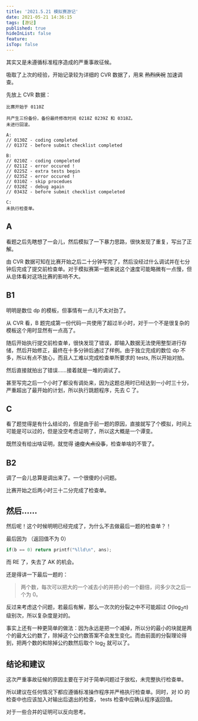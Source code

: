 ```yaml
---
title: '2021.5.21 模拟赛游记'
date: 2021-05-21 14:36:15
tags: [游记]
published: true
hideInList: false
feature: 
isTop: false
---
```

其实又是未遵循标准程序造成的严重事故征候。

吸取了上次的经验，开始记录较为详细的 CVR 数据了，用来 ~~热烈庆祝~~ 加速调查。

<!-- more -->

先放上 CVR 数据：

```CVR
比赛开始于 0110Z

共产生三份备份，备份最终修改时间 0218Z 0239Z 和 0318Z。
未进行回滚。

A:
// 0130Z - coding completed
// 0137Z - before submit checklist completed

B:
// 0210Z - coding compeleted
// 0211Z - error occured ! 
// 0225Z - extra tests begin
// 0235Z - error occured !
// 0310Z - skip procedues
// 0328Z - debug again
// 0343Z - before submit checklist compeleted

C:
未执行检查单。
```

## A

看题之后先瞎想了一会儿，然后模拟了一下暴力思路，很快发现了重复，写出了正解。

由 CVR 数据可知在比赛开始之后二十分钟写完了，然后没经过什么调试并在七分钟后完成了提交前检查单。对于模拟赛第一题来说这个速度可能略微有一点慢，但从总体看对这场比赛的影响不大。

## B1

明明是数位 dp 的模板，但事情有一点儿不太对劲了。

从 CVR 看，B 题完成第一份代码一共使用了超过半小时，对于一个不是很复杂的模板这个用时显然有一点高了。

随后开始执行提交前检查单，很快发现了错误，即输入数据无法使用整型进行存储，然后开始修正，最终在十多分钟后通过了样例。由于独立完成的数位 dp 不多，所以有点不放心，而且人工难以完成检查单所要求的 tests, 所以开始对拍。

然后直接就拍出了错误……接着就是一堆的调试了。

甚至写完之后一个小时了都没有调处来，因为这题总用时已经达到一小时三十分，严重超出了最开始的计划，所以执行跳题程序，先去 C 了。

## C

看了题觉得是有什么结论的，但是由于前一题的原因，直接就写了个模拟，时间上可能是可以过的，但是没空考虑证明了，所以这大概是一个谭变。

既然没有给出啥证明，就觉得 ~~速度大点没事~~，检查单啥的不管了。

## B2

调了一会儿总算是调出来了。一个很傻的小问题。

比赛开始之后两小时三十二分完成了检查单。

## 然后……

然后呢！这个时候明明已经完成了，为什么不去做最后一题的检查单？！

最后因为 （返回值不为 $0$）

```cpp
if(b == 0) return printf("%lld\n", ans);
```

而 RE 了，失去了 AK 的机会。

还是得讲一下最后一题的：

> 两个数，每次可以把大的一个减去小的并把小的一个翻倍，问多少次之后一个为 $0$。

反过来考虑这个问题，若最后有解，那么一次次的分裂之中不可能超过 $O(\log_2 n)$ 级别次，所以复杂度是对的。

事实上还有一种更简单的做法：因为永远是把一个减掉，所以分的最小的块就是两个的最大公约数了，除掉这个公约数答案不会发生变化。而由前面的分裂理论得到，把两个数的和除掉公约数然后取个 $\log_2$ 就可以了。

## 结论和建议

这次严重事故征候的原因主要在于对于简单问题过于放松，未完整执行检查单。

所以建议在任何情况下都应遵循标准操作程序并严格执行检查单。同时，对 IO 的检查中也应该加入对输出后退出的检查， tests 检查中应确认程序返回值。

对于一些合并的证明可以反向思考。